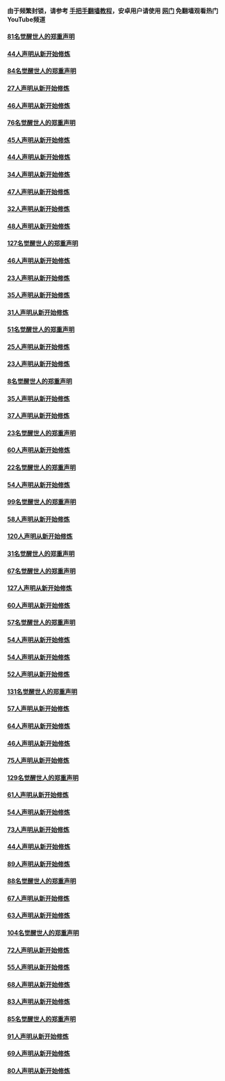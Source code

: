 #### 由于频繁封锁，请参考 [手把手翻墙教程](https://github.com/gfw-breaker/guides/wiki/)，安卓用户请使用 [网门](https://github.com/gfw-breaker/nogfw/blob/master/dl.md?t=03051100) 免翻墙观看热门YouTube频道 

#### [81名觉醒世人的郑重声明](../pages/91/421656.md?t=03051100) 

#### [44人声明从新开始修炼](../pages/91/421544.md?t=03051100) 

#### [84名觉醒世人的郑重声明](../pages/91/421543.md?t=03051100) 

#### [27人声明从新开始修炼](../pages/91/421465.md?t=03051100) 

#### [46人声明从新开始修炼](../pages/91/421454.md?t=03051100) 

#### [76名觉醒世人的郑重声明](../pages/91/421453.md?t=03051100) 

#### [45人声明从新开始修炼](../pages/91/421452.md?t=03051100) 

#### [44人声明从新开始修炼](../pages/91/421422.md?t=03051100) 

#### [34人声明从新开始修炼](../pages/91/421322.md?t=03051100) 

#### [47人声明从新开始修炼](../pages/91/421264.md?t=03051100) 

#### [32人声明从新开始修炼](../pages/91/421225.md?t=03051100) 

#### [48人声明从新开始修炼](../pages/91/421202.md?t=03051100) 

#### [127名觉醒世人的郑重声明](../pages/91/421224.md?t=03051100) 

#### [46人声明从新开始修炼](../pages/91/421203.md?t=03051100) 

#### [23人声明从新开始修炼](../pages/91/421138.md?t=03051100) 

#### [35人声明从新开始修炼](../pages/91/421122.md?t=03051100) 

#### [31人声明从新开始修炼](../pages/91/421081.md?t=03051100) 

#### [51名觉醒世人的郑重声明](../pages/91/421080.md?t=03051100) 

#### [25人声明从新开始修炼](../pages/91/421020.md?t=03051100) 

#### [23人声明从新开始修炼](../pages/91/420884.md?t=03051100) 

#### [8名觉醒世人的郑重声明](../pages/91/420883.md?t=03051100) 

#### [35人声明从新开始修炼](../pages/91/420809.md?t=03051100) 

#### [37人声明从新开始修炼](../pages/91/420766.md?t=03051100) 

#### [23名觉醒世人的郑重声明](../pages/91/420765.md?t=03051100) 

#### [60人声明从新开始修炼](../pages/91/420727.md?t=03051100) 

#### [22名觉醒世人的郑重声明](../pages/91/420726.md?t=03051100) 

#### [54人声明从新开始修炼](../pages/91/420529.md?t=03051100) 

#### [99名觉醒世人的郑重声明](../pages/91/420528.md?t=03051100) 

#### [58人声明从新开始修炼](../pages/91/420198.md?t=03051100) 

#### [120人声明从新开始修炼](../pages/91/420141.md?t=03051100) 

#### [31名觉醒世人的郑重声明](../pages/91/420197.md?t=03051100) 

#### [67名觉醒世人的郑重声明](../pages/91/420140.md?t=03051100) 

#### [127人声明从新开始修炼](../pages/91/420082.md?t=03051100) 

#### [60人声明从新开始修炼](../pages/91/420081.md?t=03051100) 

#### [57名觉醒世人的郑重声明](../pages/91/420080.md?t=03051100) 

#### [54人声明从新开始修炼](../pages/91/419533.md?t=03051100) 

#### [54人声明从新开始修炼](../pages/91/419532.md?t=03051100) 

#### [52人声明从新开始修炼](../pages/91/419531.md?t=03051100) 

#### [131名觉醒世人的郑重声明](../pages/91/419530.md?t=03051100) 

#### [57人声明从新开始修炼](../pages/91/419430.md?t=03051100) 

#### [64人声明从新开始修炼](../pages/91/419429.md?t=03051100) 

#### [46人声明从新开始修炼](../pages/91/419428.md?t=03051100) 

#### [75人声明从新开始修炼](../pages/91/419427.md?t=03051100) 

#### [129名觉醒世人的郑重声明](../pages/91/419426.md?t=03051100) 

#### [61人声明从新开始修炼](../pages/91/419198.md?t=03051100) 

#### [54人声明从新开始修炼](../pages/91/419197.md?t=03051100) 

#### [73人声明从新开始修炼](../pages/91/419196.md?t=03051100) 

#### [44人声明从新开始修炼](../pages/91/419075.md?t=03051100) 

#### [89人声明从新开始修炼](../pages/91/419074.md?t=03051100) 

#### [88名觉醒世人的郑重声明](../pages/91/419195.md?t=03051100) 

#### [67人声明从新开始修炼](../pages/91/419073.md?t=03051100) 

#### [63人声明从新开始修炼](../pages/91/419072.md?t=03051100) 

#### [104名觉醒世人的郑重声明](../pages/91/419071.md?t=03051100) 

#### [72人声明从新开始修炼](../pages/91/418902.md?t=03051100) 

#### [55人声明从新开始修炼](../pages/91/418901.md?t=03051100) 

#### [68人声明从新开始修炼](../pages/91/418900.md?t=03051100) 

#### [83人声明从新开始修炼](../pages/91/418757.md?t=03051100) 

#### [85名觉醒世人的郑重声明](../pages/91/418899.md?t=03051100) 

#### [91人声明从新开始修炼](../pages/91/418756.md?t=03051100) 

#### [69人声明从新开始修炼](../pages/91/418755.md?t=03051100) 

#### [80人声明从新开始修炼](../pages/91/418754.md?t=03051100) 

